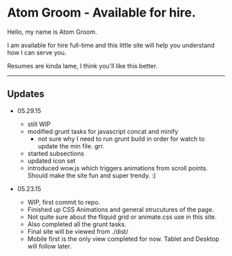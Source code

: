 # Atom Groom - Available for hire.

Hello, my name is Atom Groom.

I am available for hire full-time and this little site will help you understand how I can serve you.

Resumes are kinda lame, I think you'll like this better. 

* * * 

## Updates

* 05.29.15
	* still WIP
	* modified grunt tasks for javascript concat and minify
		* not sure why I need to run grunt build in order for watch to update the min file. grr. 	
	* started subsections
	* updated icon set
	* introduced wow.js which triggers animations from scroll points.  Should make the site fun and super trendy. :)
	


* 05.23.15
	* WIP, first commit to repo.  
	* Finished up CSS Animations and general strucutures of the page.
	* Not quite sure about the fliquid grid or animate.css use in this site. 
	* Also completed all the grunt tasks. 
	* Final site will be viewed from ./dist/
	* Mobile first is the only view completed for now. Tablet and Desktop will follow later.